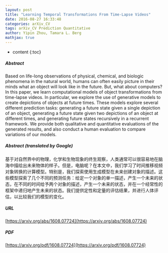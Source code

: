 ```yaml
---
layout: post
title: "Learning Temporal Transformations From Time-Lapse Videos"
date: 2016-08-27 16:33:48
categories: arXiv_CV
tags: arXiv_CV Prediction Quantitative
author: Yipin Zhou, Tamara L. Berg
mathjax: true
---
```


* content
{:toc}

##### Abstract
Based on life-long observations of physical, chemical, and biologic phenomena in the natural world, humans can often easily picture in their minds what an object will look like in the future. But, what about computers? In this paper, we learn computational models of object transformations from time-lapse videos. In particular, we explore the use of generative models to create depictions of objects at future times. These models explore several different prediction tasks: generating a future state given a single depiction of an object, generating a future state given two depictions of an object at different times, and generating future states recursively in a recurrent framework. We provide both qualitative and quantitative evaluations of the generated results, and also conduct a human evaluation to compare variations of our models.

##### Abstract (translated by Google)
基于对自然界中的物理，化学和生物现象的终生观察，人类通常可以很容易地在脑海中描绘出未来物体的样子。但是，电脑呢？在本文中，我们学习了时间推移视频对象转换的计算模型。特别是，我们探索使用生成模型在未来创建对象的描述。这些模型探索了几个不同的预测任务：给定一个对象的单一描述，产生一个未来的状态，在不同的时间给予两个对象的描述，产生一个未来的状态，并在一个经常性的框架中递归地产生未来的状态。我们提供定性和定量的评估结果，并进行人体评估，以比较我们的模型的变化。

##### URL
[https://arxiv.org/abs/1608.07724](https://arxiv.org/abs/1608.07724)

##### PDF
[https://arxiv.org/pdf/1608.07724](https://arxiv.org/pdf/1608.07724)

